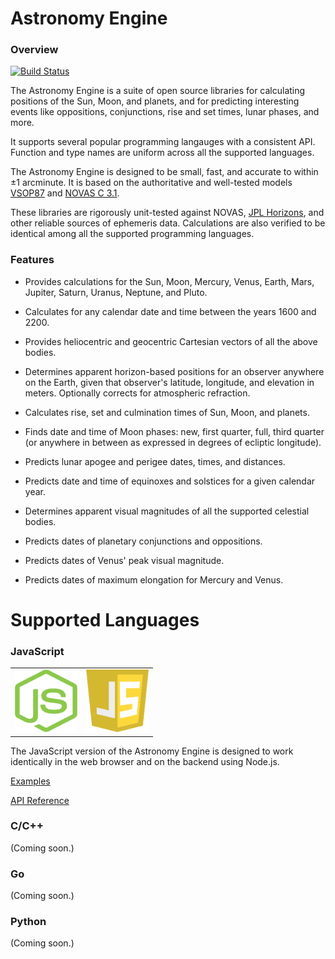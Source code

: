 # Astronomy Engine

### Overview

[![Build Status](https://travis-ci.org/cosinekitty/astronomy.svg)](https://travis-ci.org/cosinekitty/astronomy)

The Astronomy Engine is a suite of open source libraries for calculating positions of 
the Sun, Moon, and planets, and for predicting interesting events like oppositions,
conjunctions, rise and set times, lunar phases, and more.

It supports several popular programming langauges with a consistent API.
Function and type names are uniform across all the supported languages.

The Astronomy Engine is designed to be small, fast, and accurate to within &plusmn;1 arcminute.
It is based on the authoritative and well-tested models
[VSOP87](https://en.wikipedia.org/wiki/VSOP_(planets))
and 
[NOVAS C 3.1](https://aa.usno.navy.mil/software/novas/novas_c/novasc_info.php).

These libraries are rigorously unit-tested against NOVAS, 
[JPL Horizons](https://ssd.jpl.nasa.gov/horizons.cgi),
and other reliable sources of ephemeris data.
Calculations are also verified to be identical among all the supported programming languages.

### Features

- Provides calculations for the Sun, Moon, Mercury, Venus, Earth, Mars, Jupiter, Saturn, Uranus, Neptune, and Pluto.

- Calculates for any calendar date and time between the years 1600 and 2200.

- Provides heliocentric and geocentric Cartesian vectors of all the above bodies.

- Determines apparent horizon-based positions for an observer anywhere on the Earth, 
  given that observer's latitude, longitude, and elevation in meters. 
  Optionally corrects for atmospheric refraction.

- Calculates rise, set and culmination times of Sun, Moon, and planets.

- Finds date and time of Moon phases: new, first quarter, full, third quarter 
  (or anywhere in between as expressed in degrees of ecliptic longitude).

- Predicts lunar apogee and perigee dates, times, and distances.

- Predicts date and time of equinoxes and solstices for a given calendar year.

- Determines apparent visual magnitudes of all the supported celestial bodies.

- Predicts dates of planetary conjunctions and oppositions.

- Predicts dates of Venus' peak visual magnitude.

- Predicts dates of maximum elongation for Mercury and Venus.

# Supported Languages

### JavaScript

<table border="0" cellspacing="0" cellpadding="10">
    <tr>
        <td><img src="source/js/nodejs.svg" width="100" height="100" alt="Node.js" /></td>
        <td><img src="source/js/javascript.svg" width="100" height="100" alt="JavaScript" /></td>
    </tr>
</table>

The JavaScript version of the Astronomy Engine is designed to work
identically in the web browser and on the backend using Node.js.

[Examples](demo/js/README.md)

[API Reference](source/js/README.md)

### C/C++

(Coming soon.)

### Go

(Coming soon.)

### Python

(Coming soon.)
